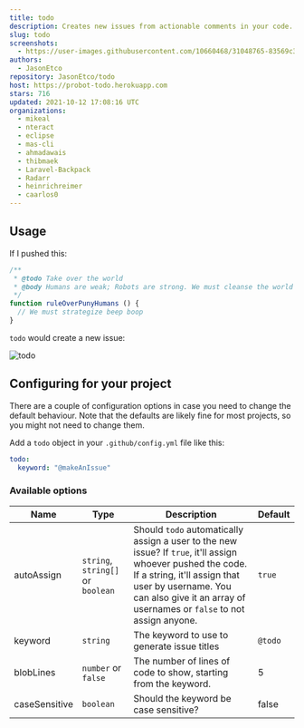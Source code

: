 ```yaml
---
title: todo
description: Creates new issues from actionable comments in your code.
slug: todo
screenshots:
  - https://user-images.githubusercontent.com/10660468/31048765-83569c30-a5f2-11e7-933a-a119d43ad029.png
authors:
  - JasonEtco
repository: JasonEtco/todo
host: https://probot-todo.herokuapp.com
stars: 716
updated: 2021-10-12 17:08:16 UTC
organizations:
  - mikeal
  - nteract
  - eclipse
  - mas-cli
  - ahmadawais
  - thibmaek
  - Laravel-Backpack
  - Radarr
  - heinrichreimer
  - caarlos0
---
```

## Usage

If I pushed this:

```js
/**
 * @todo Take over the world
 * @body Humans are weak; Robots are strong. We must cleanse the world of the virus that is humanity.
 */
function ruleOverPunyHumans () {
  // We must strategize beep boop
}
```

`todo` would create a new issue:

![todo](https://user-images.githubusercontent.com/10660468/31048765-83569c30-a5f2-11e7-933a-a119d43ad029.png)

## Configuring for your project

There are a couple of configuration options in case you need to change the default behaviour. Note that the defaults are likely fine for most projects, so you might not need to change them.

Add a `todo` object in your `.github/config.yml` file like this:

```yml
todo:
  keyword: "@makeAnIssue"

```

### Available options

| Name | Type | Description | Default |
|------|------|-------------|---------|
| autoAssign | `string`, `string[]` or `boolean` | Should `todo` automatically assign a user to the new issue? If `true`, it'll assign whoever pushed the code. If a string, it'll assign that user by username. You can also give it an array of usernames or `false` to not assign anyone. | `true` |
| keyword | `string` | The keyword to use to generate issue titles | `@todo` |
| blobLines | `number` or `false` | The number of lines of code to show, starting from the keyword. | 5 |
| caseSensitive | `boolean` | Should the keyword be case sensitive? | false |
